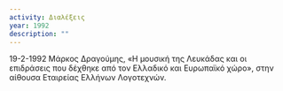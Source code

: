 ```yaml
---
activity: Διαλέξεις
year: 1992
description: ""
---
```

19-2-1992 Μάρκος Δραγούμης, «Η μουσική της Λευκάδας και οι επιδράσεις που δέχθηκε από τον Ελλαδικό και Ευρωπαϊκό χώρο», στην αίθουσα Εταιρείας Ελλήνων Λογοτεχνών.

